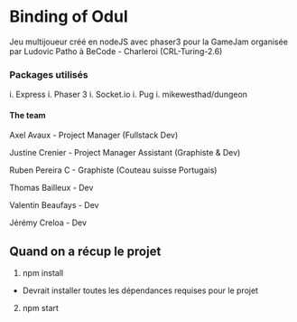 # Binding of Odul
Jeu multijoueur créé en nodeJS avec phaser3 pour la GameJam organisée par Ludovic Patho à BeCode - Charleroi (CRL-Turing-2.6)

### Packages utilisés 
i. Express
i. Phaser 3
i. Socket.io
i. Pug
i. mikewesthad/dungeon

#### The team
Axel Avaux - Project Manager (Fullstack Dev)

Justine Crenier - Project Manager Assistant (Graphiste & Dev)

Ruben Pereira C - Graphiste (Couteau suisse Portugais)

Thomas Bailleux - Dev

Valentin Beaufays - Dev

Jérémy Creloa - Dev

## Quand on a récup le projet
1. npm install 
 - Devrait installer toutes les dépendances requises pour le projet
2. npm start
